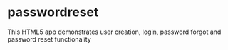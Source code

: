passwordreset
=============

This HTML5 app demonstrates user creation, login, password forgot and password reset functionality
